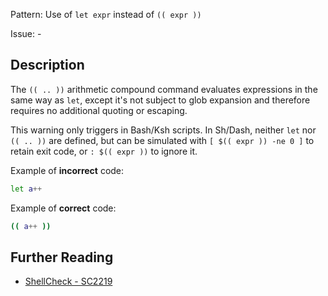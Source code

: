 Pattern: Use of `let expr` instead of `(( expr ))` 

Issue: -

## Description

The `(( .. ))` arithmetic compound command evaluates expressions in the same way as `let`, except it's not subject to glob expansion and therefore requires no additional quoting or escaping. 

This warning only triggers in Bash/Ksh scripts. In Sh/Dash, neither `let` nor `(( .. ))` are defined, but can be simulated with `[ $(( expr )) -ne 0 ]` to retain exit code, or `: $(( expr ))` to ignore it.

Example of **incorrect** code:

```sh
let a++
```

Example of **correct** code:

```sh
(( a++ ))
```

## Further Reading

* [ShellCheck - SC2219](https://github.com/koalaman/shellcheck/wiki/SC2219)
